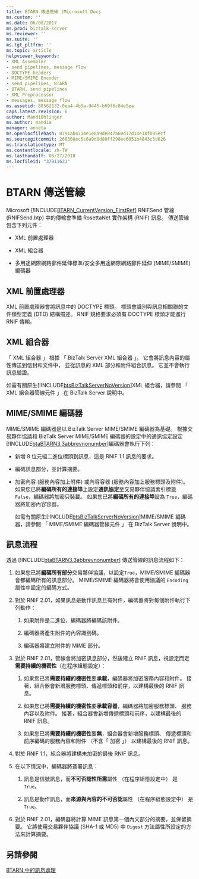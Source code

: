 ```yaml
---
title: BTARN 傳送管線 |Microsoft Docs
ms.custom: ''
ms.date: 06/08/2017
ms.prod: biztalk-server
ms.reviewer: ''
ms.suite: ''
ms.tgt_pltfrm: ''
ms.topic: article
helpviewer_keywords:
- XML Assembler
- send pipelines, message flow
- DOCTYPE headers
- MIME/SMIME Encoder
- send pipelines, BTARN
- BTARN, send pipelines
- XML Preprocessor
- messages, message flow
ms.assetid: 88562132-0ea4-4b5a-9445-b69f6c84e5ea
caps.latest.revision: 6
author: MandiOhlinger
ms.author: mandia
manager: anneta
ms.openlocfilehash: 0791ab4714e1e8a9de847a60d17d14e38f095ecf
ms.sourcegitcommit: 266308ec5c6a9d8d80ff298ee6051b4843c5d626
ms.translationtype: MT
ms.contentlocale: zh-TW
ms.lasthandoff: 06/27/2018
ms.locfileid: "37011631"
---
```

# <a name="btarn-send-pipeline"></a>BTARN 傳送管線
Microsoft [!INCLUDE[BTARN_CurrentVersion_FirstRef](../../includes/btarn-currentversion-firstref-md.md)] RNIFSend 管線 (RNIFSend.btp) 中的傳輸會準備 RosettaNet 實作架構 (RNIF) 訊息。 傳送管線包含下列元件：  
  
-   XML 前置處理器  
  
-   XML 組合器  
  
-   多用途網際網路郵件延伸標準/安全多用途網際網路郵件延伸 (MIME/SMIME) 編碼器  
  
## <a name="xml-preprocessor"></a>XML 前置處理器  
 XML 前置處理器會將訊息中的 DOCTYPE 標頭。 標頭會識別與訊息相關聯的文件類型定義 (DTD) 結構描述。 RNIF 規格要求必須有 DOCTYPE 標頭才能進行 RNIF 傳輸。  
  
## <a name="xml-assembler"></a>XML 組合器  
 「 XML 組合器 」 根據 「 BizTalk Server XML 組合器 」。 它會將訊息內容的屬性傳送到信封和文件中， 並從訊息的 XML 部分和附件組合訊息。 它並不會執行訊息驗證。  
  
 如需有關原生[!INCLUDE[btsBizTalkServerNoVersion](../../includes/btsbiztalkservernoversion-md.md)]XML 組合器，請參閱 「 XML 組合器管線元件 」 在 BizTalk Server 說明中。  
  
## <a name="mimesmime-encoder"></a>MIME/SMIME 編碼器  
 MIME/SMIME 編碼器是以 BizTalk Server MIME/SMIME 編碼器為基礎。 根據交易夥伴協議和 BizTalk Server MIME/SMIME 編碼器的設定中的通訊協定設定[!INCLUDE[btaBTARN3.3abbrevnonumber](../../includes/btabtarn3-3abbrevnonumber-md.md)]編碼器會執行下列：  
  
- 新增 8 位元組二進位標頭到訊息，這是 RNIF 1.1 訊息的要求。  
  
- 編碼訊息部分，並計算摘要。  
  
- 加密內容 (服務內容加上附件) 或內容容器 (服務內容加上服務標頭及附件)。 如果您已將**編碼所有的連接埠**上設定**通訊協定**至交易夥伴協議索引標籤`False`，編碼器將加密只裝載。 如果您已將**編碼所有的連接埠**設為  `True`，編碼器將加密內容容器。  
  
  如需有關原生[!INCLUDE[btsBizTalkServerNoVersion](../../includes/btsbiztalkservernoversion-md.md)]MIME/SMIME 編碼器，請參閱 「 MIME/SMIME 編碼器管線元件 」 在 BizTalk Server 說明中。  
  
## <a name="message-flow"></a>訊息流程  
 透過 [!INCLUDE[btaBTARN3.3abbrevnonumber](../../includes/btabtarn3-3abbrevnonumber-md.md)] 傳送管線的訊息流程如下：  
  
1.  如果您已將**編碼所有部分**交易夥伴協議，以設定`True`，MIME/SMIME 編碼器會都編碼所有的訊息部分。 MIME/SMIME 編碼器將會使用協議的 `Encoding` 屬性中設定的編碼方式。  
  
2.  對於 RNIF 2.01，如果訊息是動作訊息且有附件，編碼器將對每個附件執行下列動作：  
  
    1.  如果附件是二進位，編碼器將編碼該附件。  
  
    2.  編碼器將產生附件的內容識別碼。  
  
    3.  編碼器將建立附件的 MIME 部分。  
  
3.  對於 RNIF 2.01，管線會將加密訊息部分，然後建立 RNIF 訊息，視設定而定**需要持續的機密性**（在程序組態設定）：  
  
    1.  如果您已將**需要持續的機密性**要**承載**，編碼器將加密服務內容和附件。 接著，組合器會新增服務標頭、傳遞標頭和前序，以建構最後的 RNIF 訊息。  
  
    2.  如果您已將**需要持續的機密性**要**承載容器**，編碼器將加密服務標頭、 服務內容以及附件。 接著，組合器會新增傳遞標頭和前序，以建構最後的 RNIF 訊息。  
  
    3.  如果您已將**需要持續的機密性**要**無**，組合器會新增服務標頭、 傳遞標頭和前序編碼的服務內容和附件 （不含「 加密 」） 以建構最後的 RNIF 訊息。  
  
4.  對於 RNIF 1.1，組合器將建構未加密的最後 RNIF 訊息。  
  
5.  在以下情況中，編碼器將簽署訊息：  
  
    1.  訊息是信號訊息，而**不可否認性所需**屬性 （在程序組態設定中） 是`True`。  
  
    2.  訊息是動作訊息，而**來源與內容的不可否認**屬性 （在程序組態設定中） 是`True`。  
  
6.  對於 RNIF 2.01，編碼器將計算 MIME 訊息第一個內文部分的摘要，並保留摘要。 它將使用交易夥伴協議 (SHA-1 或 MD5) 中 `Digest` 方法屬性所設定的方法來計算摘要。  
  
## <a name="see-also"></a>另請參閱  
 [BTARN 中的訊息處理](../../adapters-and-accelerators/accelerator-rosettanet/message-processing-in-btarn.md)